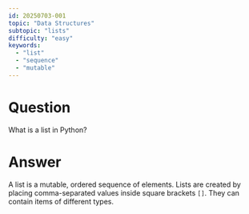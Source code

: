 ```yaml
---
id: 20250703-001
topic: "Data Structures"
subtopic: "lists"
difficulty: "easy"
keywords:
  - "list"
  - "sequence"
  - "mutable"
---
```


# Question

What is a list in Python?

# Answer

A list is a mutable, ordered sequence of elements. Lists are created by placing comma-separated values inside square brackets `[]`. They can contain items of different types.

